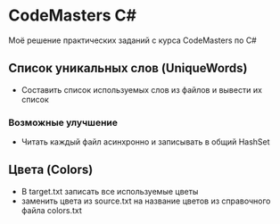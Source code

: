 # CodeMasters C#
Моё решение практических заданий с курса CodeMasters по C#

## Список уникальных слов (UniqueWords)
 - Составить список используемых слов из файлов и вывести их список

### Возможные улучшение
 - Читать каждый файл асинхронно и записывать в общий HashSet
 
## Цвета (Colors)
 - В target.txt записать все используемые цветы 
 - заменить цвета из source.txt на название цветов из справочного файла colors.txt